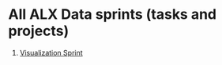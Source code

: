 # All ALX Data sprints (tasks and projects)

1. [Visualization Sprint](https://github.com/MariamRaafatMohamed/alx-sprint4-maji-ndogo-report)
